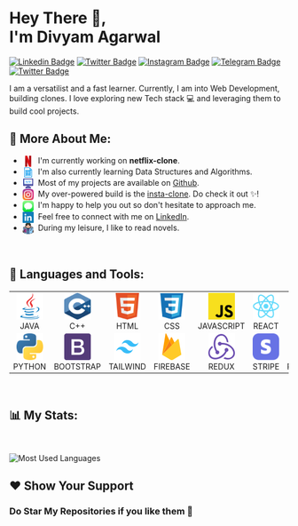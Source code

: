 # Hey There &#128075;,<br> **I'm Divyam Agarwal**

[![Linkedin Badge](https://img.shields.io/badge/LinkedIn-0077B5?label=%20&labelColor=0077B5&logo=Linkedin&logoColor=white)](https://linkedin.com/in/divyam-agarwal-2600)
[![Twitter Badge](https://img.shields.io/badge/-Facebook-1877F2?label=%20&labelColor=1877F2&logo=Facebook&logoColor=white)](https://www.facebook.com/divyam2600/)
[![Instagram Badge](https://img.shields.io/badge/-Instagram-E4405F?label=%20&labelColor=E4405F&logo=Instagram&logoColor=white)](https://www.instagram.com/_divyam_agarwal_1/)
[![Telegram Badge](https://img.shields.io/badge/Telegram-26A5E4?label=%20&labelColor=26A5E4&logo=Telegram&logoColor=white)](https://telegram.me/Divyam2600)
[![Twitter Badge](https://img.shields.io/badge/Twitter-1DA1F2?label=%20&labelColor=1DA1F2&logo=Twitter&logoColor=white)](https://twitter.com/Divyam2600)

I am a versatilist and a fast learner. Currently, I am into Web Development, building clones. I love exploring new Tech stack &#128187; and leveraging them to build cool projects.
<br/>

## &#129488; **More About Me:**

- <img src="./Icons/Netflix.svg" alt="Netflix" height="20px" align="center"/>&nbsp; I&#39;m currently working on **netflix-clone**.
- <img src="./Icons/dsa.svg" alt="DSA" height="20px" align="center"/>&nbsp; I&#39;m also currently learning Data Structures and Algorithms.
- <img src="./Icons/Computer.svg" alt="Projects" height="20px" align="center"/>&nbsp; Most of my projects are available on [Github](https://github.com/Divyam2600?tab=repositories).
- <img src="./Icons/Instagram.svg" alt="Instagram" height="20px" align="center"/>&nbsp; My over-powered build is the [insta-clone](https://github.com/Divyam2600/Instagram-2.0). Do check it out &#10024;!
- <img src="./Icons/Message.svg" alt="Message" height="20px" align="center"/>&nbsp; I&#39;m happy to help you out so don't hesitate to approach me.
- <img src="./Icons/LinkedIn.svg" alt="LinkedIn" height="20px" align="center"/>&nbsp; Feel free to connect with me on [LinkedIn](https://linkedin.com/in/divyam-agarwal-2600).
- <img src="./Icons/Novels.svg" alt="Novels" height="20px" align="center"/>&nbsp; During my leisure, I like to read novels.

<br>

## &#128296; **Languages and Tools:**

<table>
   <tr>
      <td align="center" width="96">
         <a href="https://docs.oracle.com/javase/tutorial/">
            <img src="./Icons/Java.svg" width="48" height="48" alt="Java" />
         </a><br> JAVA
      </td>
      <td align="center" width="96">
         <a href="https://cplusplus.com/doc/tutorial/">
            <img src="./Icons/c++.svg" width="48" height="48" alt="C++" />
         </a><br> C++
      </td>
      <td align="center" width="96">
         <a href="https://devdocs.io/html/">
            <img src="./Icons/Html.svg" width="48" height="48" alt="Html" />
         </a><br> HTML
      </td>
      <td align="center" width="96">
         <a href="https://devdocs.io/css/">
            <img src="./Icons/Css.svg" width="48" height="48" alt="Css" />
         </a><br> CSS
      </td>
      <td align="center" width="96">
         <a href="https://javascript.info/">
            <img src="./Icons/Javascript.svg" width="48" height="48" alt="JavaScript" />
         </a><br> JAVASCRIPT
      </td>
      <td align="center" width="96">
         <a href="https://reactjs.org/">
            <img src="./Icons/React.svg" width="48" height="48" alt="ReactJs" />
         </a><br> REACT
      </td>
      <td align="center" width="96">
         <a href="https://nextjs.org/">
            <img src="./Icons/Nextjs.svg" width="48" height="48" alt="NextJs" />
         </a><br> NEXTJS
      </td>
   </tr>
   <tr>
      <td align="center" width="96">
         <a href="https://www.python.org/">
            <img src="./Icons/Python.svg" width="48" height="48" alt="Python" />
         </a><br> PYTHON
      </td>
      <td align="center" width="96">
         <a href="https://getbootstrap.com/">
            <img src="./Icons/Bootstrap.svg" width="48" height="48" alt="Bootstrap" />
         </a><br> BOOTSTRAP
      </td>
      <td align="center" width="96">
         <a href="https://tailwindcss.com/">
            <img src="./Icons/Tailwind.svg" width="48" height="48" alt="Tailwind" />
         </a><br> TAILWIND
      </td>
      <td align="center" width="96">
         <a href="https://firebase.google.com/">
            <img src="./Icons/Firebase.svg" width="48" height="48" alt="Firebase" />
         </a><br> FIREBASE
      </td>
      <td align="center" width="96">
         <a href="https://redux.js.org/">
            <img src="./Icons/Redux.svg" width="48" height="48" alt="Redux" />
         </a><br> REDUX
      </td>
      <td align="center" width="96">
         <a href="https://stripe.com/">
            <img src="./Icons/Stripe.svg" width="48" height="48" alt="Stripe" />
         </a><br> STRIPE
      </td>
      <td align="center" width="96">
         <a href="https://docs.microsoft.com/en-us/powershell/">
            <img src="./Icons/Powershell.svg" width="48" height="48" alt="Powershell" />
         </a><br> POWERSHELL
      </td>
   </tr>
</table>

<br>

## &#128202; **My Stats:**

<br>

![Most Used Languages](https://github-readme-stats.vercel.app/api/top-langs/?username=Divyam2600&card_width=495&border_radius=10)

## &#10084; **Show Your Support**

### Do Star My Repositories if you like them &#127775;
